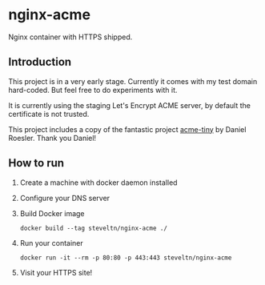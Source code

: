 # nginx-acme

Nginx container with HTTPS shipped.

## Introduction

This project is in a very early stage. Currently it comes with my test domain hard-coded. But feel free to do experiments with it.

It is currently using the staging Let's Encrypt ACME server, by default the certificate is not trusted.

This project includes a copy of the fantastic project [acme-tiny](https://github.com/diafygi/acme-tiny) by Daniel Roesler. Thank you Daniel!

## How to run

1. Create a machine with docker daemon installed

1. Configure your DNS server

1. Build Docker image

	`docker build --tag steveltn/nginx-acme ./`

1. Run your container

	`docker run -it --rm -p 80:80 -p 443:443 steveltn/nginx-acme`

1. Visit your HTTPS site!
